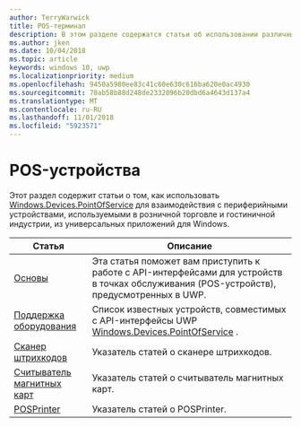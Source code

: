 ```yaml
---
author: TerryWarwick
title: POS-терминал
description: В этом разделе содержатся статьи об использовании различных функций пространства имен точки обслуживания.
ms.author: jken
ms.date: 10/04/2018
ms.topic: article
keywords: windows 10, uwp
ms.localizationpriority: medium
ms.openlocfilehash: 9450a5980ee83c41c60e630c616ba620e0ac4930
ms.sourcegitcommit: 70ab58b88d248de2332096b20dbd6a4643d137a4
ms.translationtype: MT
ms.contentlocale: ru-RU
ms.lasthandoff: 11/01/2018
ms.locfileid: "5923571"
---
```

# <a name="point-of-service"></a>POS-устройства
Этот раздел содержит статьи о том, как использовать [Windows.Devices.PointOfService](https://docs.microsoft.com/uwp/api/windows.devices.pointofservice) для взаимодействия с периферийными устройствами, используемыми в розничной торговле и гостиничной индустрии, из универсальных приложений для Windows.

| Статья | Описание |
|------|------------|
| [Основы](pos-basics.md) | Эта статья поможет вам приступить к работе с API-интерфейсами для устройств в точках обслуживания (POS-устройств), предусмотренных в UWP. |
| [Поддержка оборудования](pos-device-support.md) | Список известных устройств, совместимых с API-интерфейсы UWP [Windows.Devices.PointOfService](https://aka.ms/pointofservice-api) . |
| [Сканер штрихкодов](pos-barcodescanner.md) | Указатель статей о сканере штрихкодов. |
| [Считыватель магнитных карт](pos-magnetic-stripe-reader.md) | Указатель статей о считыватель магнитных карт.
| [POSPrinter](pos-printer.md) | Указатель статей о POSPrinter. |